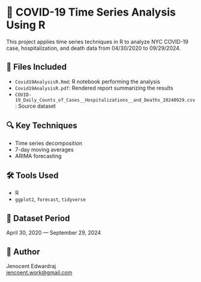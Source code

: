 # 🦠 COVID-19 Time Series Analysis Using R

This project applies time series techniques in R to analyze NYC COVID-19 case, hospitalization, and death data from 04/30/2020 to 09/29/2024.

## 📁 Files Included
- `Covid19AnalysisR.Rmd`: R notebook performing the analysis
- `Covid19AnalysisR.pdf`: Rendered report summarizing the results
- `COVID-19_Daily_Counts_of_Cases__Hospitalizations__and_Deaths_20240929.csv`: Source dataset

## 🔍 Key Techniques
- Time series decomposition
- 7-day moving averages
- ARIMA forecasting

## 🛠️ Tools Used
- R
- `ggplot2`, `forecast`, `tidyverse`

## 📅 Dataset Period
April 30, 2020 — September 29, 2024

## 👤 Author
Jenocent Edwardraj  
[jencoent.work@gmail.com](mailto:jencoent.work@gmail.com)
